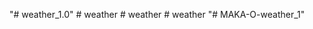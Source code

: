 "# weather_1.0" 
#   w e a t h e r  
 #   w e a t h e r  
 #   w e a t h e r  
 "# MAKA-O-weather_1" 
